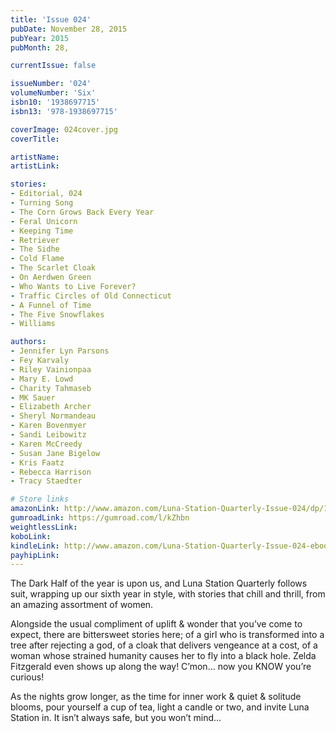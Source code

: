 ```yaml
---
title: 'Issue 024'
pubDate: November 28, 2015
pubYear: 2015
pubMonth: 28,

currentIssue: false

issueNumber: '024'
volumeNumber: 'Six'
isbn10: '1938697715'
isbn13: '978-1938697715'

coverImage: 024cover.jpg
coverTitle:

artistName:
artistLink:

stories: 
- Editorial, 024
- Turning Song
- The Corn Grows Back Every Year
- Feral Unicorn
- Keeping Time
- Retriever
- The Sidhe
- Cold Flame
- The Scarlet Cloak
- On Aerdwen Green
- Who Wants to Live Forever?
- Traffic Circles of Old Connecticut
- A Funnel of Time
- The Five Snowflakes
- Williams

authors: 
- Jennifer Lyn Parsons
- Fey Karvaly
- Riley Vainionpaa
- Mary E. Lowd
- Charity Tahmaseb
- MK Sauer
- Elizabeth Archer
- Sheryl Normandeau
- Karen Bovenmyer
- Sandi Leibowitz
- Karen McCreedy
- Susan Jane Bigelow
- Kris Faatz
- Rebecca Harrison
- Tracy Staedter

# Store links
amazonLink: http://www.amazon.com/Luna-Station-Quarterly-Issue-024/dp/1938697715/
gumroadLink: https://gumroad.com/l/kZhbn
weightlessLink: 
koboLink:
kindleLink: http://www.amazon.com/Luna-Station-Quarterly-Issue-024-ebook/dp/B018R66LM4/
payhipLink: 
---
```

The Dark Half of the year is upon us, and Luna Station Quarterly follows suit, wrapping up our sixth year in style, with stories that chill and thrill, from an amazing assortment of women.

Alongside the usual compliment of uplift &amp; wonder that you’ve come to expect, there are bittersweet stories here; of a girl who is transformed into a tree after rejecting a god, of a cloak that delivers vengeance at a cost, of a woman whose strained humanity causes her to fly into a black hole. Zelda Fitzgerald even shows up along the way! C’mon… now you KNOW you’re curious!

As the nights grow longer, as the time for inner work &amp; quiet &amp; solitude blooms, pour yourself a cup of tea, light a candle or two, and invite Luna Station in. It isn’t always safe, but you won’t mind…
        
